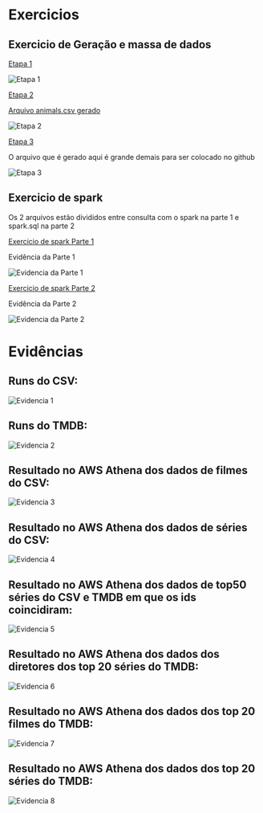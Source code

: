 # Exercicios

## Exercicio de Geração e massa de dados

[Etapa 1](exercicios/Exercícios_Geração_e_massa_de_dados/Etapa1.py)

![Etapa 1](exercicios/Exercícios_Geração_e_massa_de_dados/Resultado_etapa1.png)

[Etapa 2](exercicios/Exercícios_Geração_e_massa_de_dados/Etapa2.py)

[Arquivo animals.csv gerado](exercicios/Exercícios_Geração_e_massa_de_dados/animals.csv)

![Etapa 2](exercicios/Exercícios_Geração_e_massa_de_dados/Resultado_etapa2.png)

[Etapa 3](exercicios/Exercícios_Geração_e_massa_de_dados/Etapa3.py)

O arquivo que é gerado aqui é grande demais para ser colocado no github

![Etapa 3](exercicios/Exercícios_Geração_e_massa_de_dados/Resultado_etapa3.png)


## Exercicio de spark

Os 2 arquivos estão divididos entre consulta com o spark na parte 1 e spark.sql na parte 2

[Exercicio de spark Parte 1](exercicios/Exercícios_Apache_Spark/parte1.py)

Evidência da Parte 1

![Evidencia da Parte 1](exercicios/Exercícios_Apache_Spark/Resultado_parte1.png)

[Exercicio de spark Parte 2](exercicios/Exercícios_Apache_Spark/parte2.py)

Evidência da Parte 2

![Evidencia da Parte 2](exercicios/Exercícios_Apache_Spark/Resultado_parte2.png)

# Evidências

## Runs do CSV:
![Evidencia 1](evidencias/runs_csv.png)

## Runs do TMDB:
![Evidencia 2](evidencias/runs_tmdb.png)

## Resultado no AWS Athena dos dados de filmes do CSV:
![Evidencia 3](evidencias/resultado_movies_csv.png)

## Resultado no AWS Athena dos dados de séries do CSV:
![Evidencia 4](evidencias/resultado_series_csv.png)

## Resultado no AWS Athena dos dados de top50 séries do CSV e TMDB em que os ids coincidiram:
![Evidencia 5](evidencias/resultado_series_csv_tmdb.png)

## Resultado no AWS Athena dos dados dos diretores dos top 20 séries do TMDB:
![Evidencia 6](evidencias/resultado_top20_filmes_diretores_tmdb.png)

## Resultado no AWS Athena dos dados dos top 20 filmes do TMDB:
![Evidencia 7](evidencias/resultado_top20_filmes_tmdb.png)

## Resultado no AWS Athena dos dados dos top 20 séries do TMDB:
![Evidencia 8](evidencias/resultado_top20_series_tmdb.png)
